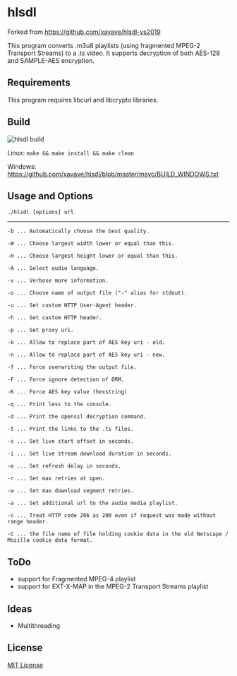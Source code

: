 hlsdl
=====
Forked from https://github.com/xavave/hlsdl-vs2019

This program converts .m3u8 playlists (using fragmented MPEG-2 Transport Streams) to a .ts video. It supports decryption of both AES-128 and SAMPLE-AES encryption.

Requirements
------------

This program requires libcurl and libcrypto libraries.

Build
-----

![hlsdl build](https://github.com/xavave/hlsdl/workflows/hlsdl%20build/badge.svg)

Linux:
`make && make install && make clean`

Windows:
https://github.com/xavave/hlsdl/blob/master/msvc/BUILD_WINDOWS.txt


Usage and Options
-----------------
`./hlsdl [options] url`

---------------------------
```
-b ... Automatically choose the best quality.

-W ... Choose largest width lower or equal than this.

-H ... Choose largest height lower or equal than this.

-A ... Select audio language.

-v ... Verbose more information.

-o ... Choose name of output file ("-" alias for stdout).

-u ... Set custom HTTP User-Agent header.

-h ... Set custom HTTP header.

-p ... Set proxy uri.

-k ... Allow to replace part of AES key uri - old.

-n ... Allow to replace part of AES key uri - new.

-f ... Force overwriting the output file.

-F ... Force ignore detection of DRM.

-K ... Force AES key value (hexstring)

-q ... Print less to the console.

-d ... Print the openssl decryption command.

-t ... Print the links to the .ts files.

-s ... Set live start offset in seconds.

-i ... Set live stream download duration in seconds.

-e ... Set refresh delay in seconds.

-r ... Set max retries at open.

-w ... Set max download segment retries.

-a ... Set additional url to the audio media playlist.

-c ... Treat HTTP code 206 as 200 even if request was made without range header.

-C ... the file name of file holding cookie data in the old Netscape / Mozilla cookie data format.
```

ToDo
-----
* support for Fragmented MPEG-4 playlist
* support for EXT-X-MAP in the MPEG-2 Transport Streams playlist

Ideas
-----

- Multithreading

License
-------

[MIT License](https://github.com/xavave/hlsdl/blob/master/LICENSE)
